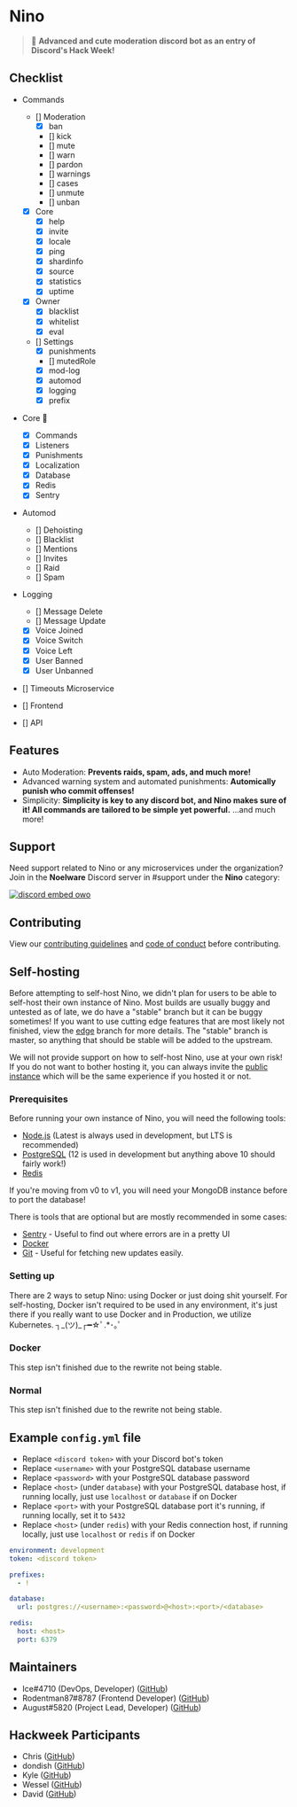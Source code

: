 # Nino
> :hammer: **Advanced and cute moderation discord bot as an entry of Discord's Hack Week!**

## Checklist
- Commands
  - [] Moderation
    - [x] ban
    - [] kick
    - [] mute
    - [] warn
    - [] pardon
    - [] warnings
    - [] cases
    - [] unmute
    - [] unban
  - [x] Core
    - [x] help
    - [x] invite
    - [x] locale
    - [x] ping
    - [x] shardinfo
    - [x] source
    - [x] statistics
    - [x] uptime
  - [x] Owner
    - [x] blacklist
    - [x] whitelist
    - [x] eval
  - [] Settings
    - [x] punishments
    - [] mutedRole
    - [x] mod-log
    - [x] automod
    - [x] logging
    - [x] prefix

- Core :tada:
  - [x] Commands
  - [x] Listeners
  - [x] Punishments
  - [x] Localization
  - [x] Database
  - [x] Redis
  - [x] Sentry

- Automod
  - [] Dehoisting
  - [] Blacklist
  - [] Mentions
  - [] Invites
  - [] Raid
  - [] Spam

- Logging
  - [] Message Delete
  - [] Message Update
  - [x] Voice Joined
  - [x] Voice Switch
  - [x] Voice Left
  - [x] User Banned
  - [x] User Unbanned

- [] Timeouts Microservice
- [] Frontend
- [] API

## Features
- Auto Moderation: **Prevents raids, spam, ads, and much more!**
- Advanced warning system and automated punishments: **Automically punish who commit offenses!**
- Simplicity: **Simplicity is key to any discord bot, and Nino makes sure of it! All commands are tailored to be simple yet powerful.**
...and much more!

## Support
Need support related to Nino or any microservices under the organization? Join in the **Noelware** Discord server in #support under the **Nino** category:

[![discord embed owo](https://discord.com/api/v8/guilds/824066105102303232/widget.png?style=banner3)](https://discord.gg/ATmjFH9kMH)

## Contributing
View our [contributing guidelines](https://github.com/NinoDiscord/Nino/blob/master/CONTRIBUTING.md) and [code of conduct](https://github.com/NinoDiscord/Nino/blob/master/CODE_OF_CONDUCT.md) before contributing.

## Self-hosting
Before attempting to self-host Nino, we didn't plan for users to be able to self-host their own instance of Nino. Most builds are usually buggy and untested as of late, we do have a "stable" branch but it can be buggy sometimes! If you want to use cutting edge features that are most likely not finished, view the [edge](https://github.com/NinoDiscord/Nino/tree/edge) branch for more details. The "stable" branch is master, so anything that should be stable will be added to the upstream.

We will not provide support on how to self-host Nino, use at your own risk! If you do not want to bother hosting it, you can always invite the [public instance](https://discord.com/oauth2/authorize?client_id=531613242473054229&scope=bot) which will be the same experience if you hosted it or not.

### Prerequisites
Before running your own instance of Nino, you will need the following tools:

- [Node.js](https://nodejs.org) (Latest is always used in development, but LTS is recommended)
- [PostgreSQL](https://postgresql.org) (12 is used in development but anything above 10 should fairly work!)
- [Redis](https://redis.io)

If you're moving from v0 to v1, you will need your MongoDB instance before to port the database!

There is tools that are optional but are mostly recommended in some cases:

- [Sentry](https://sentry.io) - Useful to find out where errors are in a pretty UI
- [Docker](https://docker.com)
- [Git](https://git-scm.com) - Useful for fetching new updates easily.

### Setting up
There are 2 ways to setup Nino: using Docker or just doing shit yourself. For self-hosting, Docker isn't required to be used in any environment, it's just there if you really want to use Docker and in Production, we utilize Kubernetes. ┐\_(ツ)\_┌━☆ﾟ.*･｡ﾟ

### Docker
This step isn't finished due to the rewrite not being stable.

### Normal
This step isn't finished due to the rewrite not being stable.

## Example `config.yml` file
- Replace `<discord token>` with your Discord bot's token
- Replace `<username>` with your PostgreSQL database username
- Replace `<password>` with your PostgreSQL database password
- Replace `<host>` (under `database`) with your PostgreSQL database host, if running locally, just use `localhost` or `database` if on Docker
- Replace `<port>` with your PostgreSQL database port it's running, if running locally, set it to `5432`
- Replace `<host>` (under `redis`) with your Redis connection host, if running locally, just use `localhost` or `redis` if on Docker

```yml
environment: development
token: <discord token>

prefixes:
  - !

database:
  url: postgres://<username>:<password>@<host>:<port>/<database>

redis:
  host: <host>
  port: 6379
```

## Maintainers
* Ice#4710 (DevOps, Developer) ([GitHub](https://github.com/IceeMC))
* Rodentman87#8787 (Frontend Developer) ([GitHub](https://github.com/Rodentman87))
* August#5820 (Project Lead, Developer) ([GitHub](https://github.com/auguwu))

## Hackweek Participants
* Chris ([GitHub](https://github.com/auguwu))
* dondish ([GitHub](https://github.com/dondish))
* Kyle ([GitHub](https://github.com/scrap))
* Wessel ([GitHub](https://github.com/Wessel))
* David ([GitHub](https://github.com/davidjcralph))
